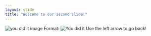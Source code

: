 ```yaml
---
layout: slide
title: "Welcome to our second slide!"
---
```

![you did it image](https://cdn.shopify.com/s/files/1/0986/6226/products/7807336_l.jpg?v=1532279546)
Format: ![You did it](https://cdn.shopify.com/s/files/1/0986/6226/products/7807336_l.jpg?v=1532279546)
Use the left arrow to go back!
